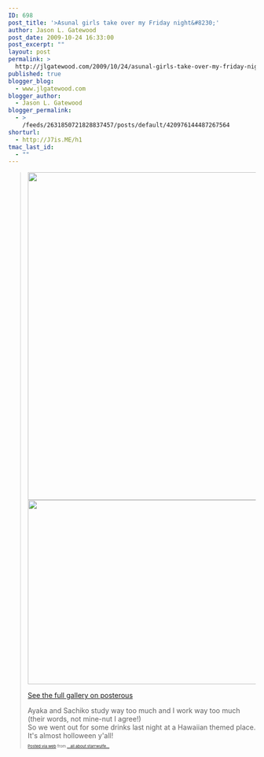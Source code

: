 ```yaml
---
ID: 698
post_title: '>Asunal girls take over my Friday night&#8230;'
author: Jason L. Gatewood
post_date: 2009-10-24 16:33:00
post_excerpt: ""
layout: post
permalink: >
  http://jlgatewood.com/2009/10/24/asunal-girls-take-over-my-friday-night/
published: true
blogger_blog:
  - www.jlgatewood.com
blogger_author:
  - Jason L. Gatewood
blogger_permalink:
  - >
    /feeds/2631850721828837457/posts/default/420976144487267564
shorturl:
  - http://J7is.ME/h1
tmac_last_id:
  - ""
---
```

><p><a href="http://posterous.com/getfile/files.posterous.com/starrwulfe/BeeksgzamnnfyhAvlhktAjcIaHwtxtykobnFBbagphbhHAzmCimFvmbwsaEJ/IMG_0062.jpg.scaled1000.jpg"><img src="http://posterous.com/getfile/files.posterous.com/starrwulfe/BeeksgzamnnfyhAvlhktAjcIaHwtxtykobnFBbagphbhHAzmCimFvmbwsaEJ/IMG_0062.jpg.scaled500.jpg" width="500" height="667" /></a> <a href="http://posterous.com/getfile/files.posterous.com/starrwulfe/amngGEAChpgzssFcophnGEEmzbqghqjAdDajjfealvpJcsjxfyDkbxADsHkj/IMG_0063.jpg"><img src="http://posterous.com/getfile/files.posterous.com/starrwulfe/amngGEAChpgzssFcophnGEEmzbqghqjAdDajjfealvpJcsjxfyDkbxADsHkj/IMG_0063.jpg" width="500" height="375.0" /></a> <div><a href="http://starrwulfe.posterous.com/asunal-girls-take-over-my-friday-night">See the full gallery on posterous</a></div></p>Ayaka and Sachiko study way too much and I work way too much (their words, not mine-nut I agree!)<br />So we went out for some drinks last night at a Hawaiian themed place. It's almost holloween y'all!      <p style="font-size: 8px;">  <a href="http://posterous.com">Posted via web</a>   from <a href="http://starrwulfe.posterous.com/asunal-girls-take-over-my-friday-night">...all about starrwulfe...</a>  </p>